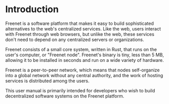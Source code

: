 # Introduction

Freenet is a software platform that makes it easy to build sophisticated
alternatives to the web's centralized services. Like the web, users interact
with Freenet through web browsers, but unlike the web, these services don't need
to depend on any centralized servers or organizations.

Freenet consists of a small core system, written in Rust, that runs on the
user's computer, or "Freenet node". Freenet's binary is tiny, less than 5 MB,
allowing it to be installed in seconds and run on a wide variety of hardware.

Freenet is a peer-to-peer network, which means that nodes self-organize into a
global network without any central authority, and the work of hosting services
is distributed among the users.

This user manual is primarily intended for developers who wish to build
decentralized software systems on the Freenet platform.